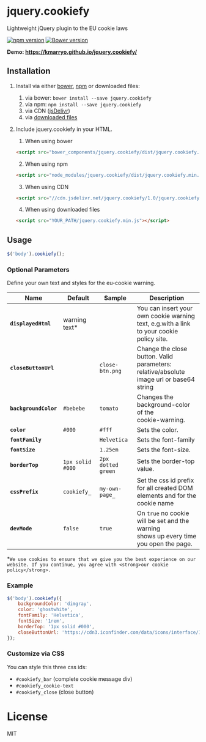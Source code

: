 # jquery.cookiefy
Lightweight jQuery plugin to the EU cookie laws

[![npm version](https://badge.fury.io/js/jquery.cookiefy.svg)](https://badge.fury.io/js/jquery.cookiefy)
[![Bower version](https://badge.fury.io/bo/jquery.cookiefy.svg)](https://badge.fury.io/bo/jquery.cookiefy)

**Demo: https://kmarryo.github.io/jquery.cookiefy/**

## Installation

1. Install via either [bower](http://bower.io/), [npm](https://www.npmjs.com/) or downloaded files:
    1. via bower: `bower install --save jquery.cookiefy`
    2. via npm: `npm install --save jquery.cookiefy`
    3. via CDN ([jsDelivr](http://www.jsdelivr.com/projects/jquery.cookiefy))
    4. via [downloaded files](https://github.com/kmarryo/jquery.cookiefy/zipball/master)

2. Include jquery.cookiefy in your HTML.
    1. When using bower
    ```html
    <script src="bower_components/jquery.cookiefy/dist/jquery.cookiefy.min.js"></script>
    ```
    2. When using npm
    ```html
    <script src="node_modules/jquery.cookiefy/dist/jquery.cookiefy.min.js"></script>
    ```
    3. When using CDN
    ```html
    <script src="//cdn.jsdelivr.net/jquery.cookiefy/1.0/jquery.cookiefy.min.js"></script>
    ```
    4. When using downloaded files
    ```html
    <script src="YOUR_PATH/jquery.cookiefy.min.js"></script>
    ```

## Usage

```JavaScript
$('body').cookiefy();
```

### Optional Parameters
Define your own text and styles for the eu-cookie warning.

| Name | Default | Sample | Description |
|---|---|---|---|
| **`displayedHtml`** | warning text* |  | You can insert your own cookie warning<br>text, e.g.with a link to your cookie policy site. |
| **`closeButtonUrl`** |   | `close-btn.png` | Change the close button. Valid parameters:<br>relative/absolute image url or base64 string  |
| **`backgroundColor`** | `#bebebe` | `tomato` | Changes the background-color of the<br>cookie-warning. |
| **`color`** | `#000` | `#fff` | Sets the color. |
| **`fontFamily`** | | `Helvetica` | Sets the font-family |
| **`fontSize`** |  | `1.25em` | Sets the font-size. |
| **`borderTop`** | `1px solid #000` | `2px dotted green` | Sets the border-top value. |
| **`cssPrefix`** | `cookiefy_` | `my-own-page_` | Set the css id prefix for all created DOM<br>elements and for the cookie name |
| **`devMode`** | `false`  | `true` | On `true` no cookie will be set and the warning<br>shows up every time you open the page.  |

*`We use cookies to ensure that we give you the best experience on our website. If you continue, you agree with <strong>our cookie policy</strong>.`

### Example
```JavaScript
$('body').cookiefy({
    backgroundColor: 'dimgray',
    color: 'ghostwhite',
    fontFamily: 'Helvetica',
    fontSize: '1rem',
    borderTop: '1px solid #000',
    closeButtonUrl: 'https://cdn3.iconfinder.com/data/icons/interface/100/close_button_1-512.png'
});
```

### Customize via CSS
You can style this three css ids:
- `#cookiefy_bar` (complete cookie message div)
- `#cookiefy_cookie-text`
- `#cookiefy_close` (close button)

# License
MIT